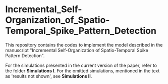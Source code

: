 # Incremental_Self-Organization_of_Spatio-Temporal_Spike_Pattern_Detection

This repository contains the codes to implement the model described in the manuscript "Incremental Self-Organization of Spatio-Temporal Spike Pattern Detection".

For the simulations presented in the current version of the paper, refer to the folder **Simulations I**. For the omitted simulations, mentioned in the text as 'results not shown', see **Simulations II**.

